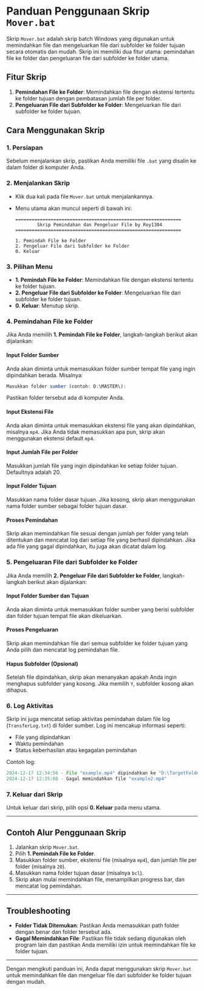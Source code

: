 # Panduan Penggunaan Skrip `Mover.bat`

Skrip `Mover.bat` adalah skrip batch Windows yang digunakan untuk memindahkan file dan mengeluarkan file dari subfolder ke folder tujuan secara otomatis dan mudah. Skrip ini memiliki dua fitur utama: pemindahan file ke folder dan pengeluaran file dari subfolder ke folder utama.

## Fitur Skrip

1. **Pemindahan File ke Folder**: Memindahkan file dengan ekstensi tertentu ke folder tujuan dengan pembatasan jumlah file per folder.
2. **Pengeluaran File dari Subfolder ke Folder**: Mengeluarkan file dari subfolder ke folder tujuan.

## Cara Menggunakan Skrip

### 1. Persiapan

Sebelum menjalankan skrip, pastikan Anda memiliki file `.bat` yang disalin ke dalam folder di komputer Anda.

### 2. Menjalankan Skrip

- Klik dua kali pada file `Mover.bat` untuk menjalankannya.
- Menu utama akan muncul seperti di bawah ini:

    ```
    =============================================================
            Skrip Pemindahan dan Pengeluar File by Roy1304
    =============================================================
    
    1. Pemindah File ke Folder
    2. Pengeluar File dari Subfolder ke Folder
    0. Keluar
    ```

### 3. Pilihan Menu

- **1. Pemindah File ke Folder**: Memindahkan file dengan ekstensi tertentu ke folder tujuan.
- **2. Pengeluar File dari Subfolder ke Folder**: Mengeluarkan file dari subfolder ke folder tujuan.
- **0. Keluar**: Menutup skrip.

### 4. Pemindahan File ke Folder

Jika Anda memilih **1. Pemindah File ke Folder**, langkah-langkah berikut akan dijalankan:

#### Input Folder Sumber

Anda akan diminta untuk memasukkan folder sumber tempat file yang ingin dipindahkan berada. Misalnya:
```js
Masukkan folder sumber (contoh: D:\MASTER\):
```

Pastikan folder tersebut ada di komputer Anda.

#### Input Ekstensi File

Anda akan diminta untuk memasukkan ekstensi file yang akan dipindahkan, misalnya `mp4`. Jika Anda tidak memasukkan apa pun, skrip akan menggunakan ekstensi default `mp4`.

#### Input Jumlah File per Folder

Masukkan jumlah file yang ingin dipindahkan ke setiap folder tujuan. Defaultnya adalah 20.

#### Input Folder Tujuan

Masukkan nama folder dasar tujuan. Jika kosong, skrip akan menggunakan nama folder sumber sebagai folder tujuan dasar.

#### Proses Pemindahan

Skrip akan memindahkan file sesuai dengan jumlah per folder yang telah ditentukan dan mencatat log dari setiap file yang berhasil dipindahkan. Jika ada file yang gagal dipindahkan, itu juga akan dicatat dalam log.

### 5. Pengeluaran File dari Subfolder ke Folder

Jika Anda memilih **2. Pengeluar File dari Subfolder ke Folder**, langkah-langkah berikut akan dijalankan:

#### Input Folder Sumber dan Tujuan

Anda akan diminta untuk memasukkan folder sumber yang berisi subfolder dan folder tujuan tempat file akan dikeluarkan.

#### Proses Pengeluaran

Skrip akan memindahkan file dari semua subfolder ke folder tujuan yang Anda pilih dan mencatat log pemindahan file.

#### Hapus Subfolder (Opsional)

Setelah file dipindahkan, skrip akan menanyakan apakah Anda ingin menghapus subfolder yang kosong. Jika memilih `Y`, subfolder kosong akan dihapus.

### 6. Log Aktivitas

Skrip ini juga mencatat setiap aktivitas pemindahan dalam file log (`TransferLog.txt`) di folder sumber. Log ini mencakup informasi seperti:
- File yang dipindahkan
- Waktu pemindahan
- Status keberhasilan atau kegagalan pemindahan

Contoh log:
```js
2024-12-17 12:34:56 - File "example.mp4" dipindahkan ke "D:\TargetFolder\1"
2024-12-17 12:35:00 - Gagal memindahkan file "example2.mp4"
```


### 7. Keluar dari Skrip

Untuk keluar dari skrip, pilih opsi **0. Keluar** pada menu utama.

---

## Contoh Alur Penggunaan Skrip

1. Jalankan skrip `Mover.bat`.
2. Pilih **1. Pemindah File ke Folder**.
3. Masukkan folder sumber, ekstensi file (misalnya `mp4`), dan jumlah file per folder (misalnya `20`).
4. Masukkan nama folder tujuan dasar (misalnya `bcl`).
5. Skrip akan mulai memindahkan file, menampilkan progress bar, dan mencatat log pemindahan.

---

## Troubleshooting

- **Folder Tidak Ditemukan**: Pastikan Anda memasukkan path folder dengan benar dan folder tersebut ada.
- **Gagal Memindahkan File**: Pastikan file tidak sedang digunakan oleh program lain dan pastikan Anda memiliki izin untuk memindahkan file ke folder tujuan.

---

Dengan mengikuti panduan ini, Anda dapat menggunakan skrip `Mover.bat` untuk memindahkan file dan mengeluar file dari subfolder ke folder tujuan dengan mudah.

